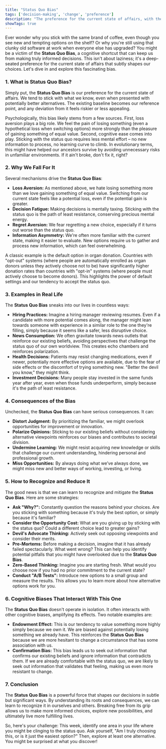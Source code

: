 ```yaml
---
title: "Status Quo Bias"
tags: ['decision-making', 'change', 'preference']
description: "The preference for the current state of affairs, with the current baseline being taken as a reference point."
showTags: true
---
```



Ever wonder why you stick with the same brand of coffee, even though you see new and tempting options on the shelf? Or why you're still using that clunky old software at work when everyone else has upgraded? You might be a victim of the **Status Quo Bias**, a cognitive shortcut that can keep us from making truly informed decisions. This isn't about laziness; it's a deep-seated preference for the current state of affairs that subtly shapes our choices. Let's dive in and explore this fascinating bias.

### 1. What is Status Quo Bias?

Simply put, the **Status Quo Bias** is our preference for the current state of affairs. We tend to stick with what we know, even when presented with potentially better alternatives. The existing baseline becomes our reference point, and any deviation from it feels riskier or less appealing.

Psychologically, this bias likely stems from a few sources. First, loss aversion plays a big role. We feel the pain of losing something (even a hypothetical loss when switching options) more strongly than the pleasure of gaining something of equal value. Second, cognitive ease comes into play. Sticking with the status quo requires less mental effort – no new information to process, no learning curve to climb. In evolutionary terms, this might have helped our ancestors survive by avoiding unnecessary risks in unfamiliar environments. If it ain't broke, don't fix it, right?

### 2. Why We Fall For It

Several mechanisms drive the **Status Quo Bias**:

*   **Loss Aversion:** As mentioned above, we hate losing something more than we love gaining something of equal value. Switching from our current state feels like a potential loss, even if the potential gain is greater.
*   **Decision Fatigue:** Making decisions is mentally taxing. Sticking with the status quo is the path of least resistance, conserving precious mental energy.
*   **Regret Aversion:** We fear regretting a new choice, especially if it turns out worse than the status quo.
*   **Information Asymmetry:** We're often more familiar with the current state, making it easier to evaluate. New options require us to gather and process new information, which can feel overwhelming.

A classic example is the default option in organ donation. Countries with "opt-out" systems (where people are automatically enrolled as organ donors unless they actively choose not to be) have significantly higher donation rates than countries with "opt-in" systems (where people must actively choose to become donors). This highlights the power of default settings and our tendency to accept the status quo.

### 3. Examples in Real Life

The **Status Quo Bias** sneaks into our lives in countless ways:

*   **Hiring Practices:** Imagine a hiring manager reviewing resumes. Even if a candidate with more potential comes along, the manager might lean towards someone with experience in a similar role to the one they're filling, simply because it seems like a safer, less disruptive choice.
*   **News Consumption:** We often gravitate towards news outlets that reinforce our existing beliefs, avoiding perspectives that challenge the status quo of our own worldview. This creates echo chambers and reinforces polarization.
*   **Health Decisions:** Patients may resist changing medications, even if newer, potentially more effective options are available, due to the fear of side effects or the discomfort of trying something new. "Better the devil you know," they might think.
*   **Investment Decisions:** Many people stay invested in the same funds year after year, even when those funds underperform, simply because it's the path of least resistance.

### 4. Consequences of the Bias

Unchecked, the **Status Quo Bias** can have serious consequences. It can:

*   **Distort Judgment:** By prioritizing the familiar, we might overlook opportunities for improvement or innovation.
*   **Polarize Opinions:** Sticking to our existing beliefs without considering alternative viewpoints reinforces our biases and contributes to societal division.
*   **Undermine Learning:** We might resist acquiring new knowledge or skills that challenge our current understanding, hindering personal and professional growth.
*   **Miss Opportunities:** By always doing what we’ve always done, we might miss new and better ways of working, investing, or living.

### 5. How to Recognize and Reduce It

The good news is that we can learn to recognize and mitigate the **Status Quo Bias**. Here are some strategies:

*   **Ask "Why?":** Constantly question the reasons behind your choices. Are you sticking with something because it's truly the best option, or simply because it's familiar?
*   **Consider the Opportunity Cost:** What are you giving up by sticking with the status quo? Could a different choice lead to greater gains?
*   **Devil's Advocate Thinking:** Actively seek out opposing viewpoints and consider their merits.
*   **Pre-Mortems:** Before making a decision, imagine that it has already failed spectacularly. What went wrong? This can help you identify potential pitfalls that you might have overlooked due to the **Status Quo Bias**.
*   **Zero-Based Thinking:** Imagine you are starting fresh. What would you choose now if you had no prior commitment to the current state?
*   **Conduct "A/B Tests":** Introduce new options to a small group and measure the results. This allows you to learn more about how alternative options work for you.

### 6. Cognitive Biases That Interact With This One

The **Status Quo Bias** doesn't operate in isolation. It often interacts with other cognitive biases, amplifying its effects. Two notable examples are:

*   **Endowment Effect:** This is our tendency to value something more highly simply because we own it. We are biased against potentially losing something we already have. This reinforces the **Status Quo Bias** because we are more hesitant to change a circumstance that has some association with us.
*   **Confirmation Bias:** This bias leads us to seek out information that confirms our existing beliefs and ignore information that contradicts them. If we are already comfortable with the status quo, we are likely to seek out information that validates that feeling, making us even more resistant to change.

### 7. Conclusion

The **Status Quo Bias** is a powerful force that shapes our decisions in subtle but significant ways. By understanding its roots and consequences, we can learn to recognize it in ourselves and others. Breaking free from its grip allows us to make more informed choices, explore new possibilities, and ultimately live more fulfilling lives.

So, here's your challenge: This week, identify one area in your life where you might be clinging to the status quo. Ask yourself, "Am I truly choosing this, or is it just the easiest option?" Then, explore at least one alternative. You might be surprised at what you discover!

